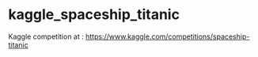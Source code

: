 # kaggle_spaceship_titanic
Kaggle competition at : https://www.kaggle.com/competitions/spaceship-titanic
